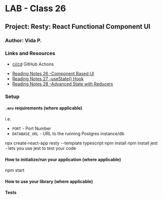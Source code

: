 
# LAB - Class 26

## Project: Resty: React Functional Component UI

### Author: Vida P.

### Links and Resources

- [ci/cd](https://github.com/Vida-1/resty/actions/new) GitHub Actions
<!-- - [front-end application](http://xyz.com) (when applicable) -->
- [Reading Notes 26 -Component Based UI](https://vida-1.github.io/reading-notes/read26_401.html)
- [Reading Notes 27 -useState() Hook](https://vida-1.github.io/reading-notes/read27_401.html)
- [Reading Notes 28 -Advanced State with Reducers](https://vida-1.github.io/reading-notes/read28_401.html)
<!--[Reading Notes 29 -Advanced State with Reducers](https://vida-1.github.io/reading-notes/read28_401.html) -->

### Setup

#### `.env` requirements (where applicable)

i.e.

- `PORT` - Port Number
- `DATABASE_URL` - URL to the running Postgres instance/db

npx create-react-app resty --template typescript 
npm install
npm install jest - lets you use jest to test your code



#### How to initialize/run your application (where applicable)

npm start

#### How to use your library (where applicable)

#### Tests
<!--
- How do you run tests?
- Any tests of note?
- Describe any tests that you did not complete, skipped, etc

#### UML

Link to an image of the UML for your application and response to events -->
